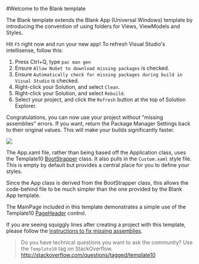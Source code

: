 #Welcome to the Blank template

The Blank template extends the Blank App (Universal Windows) template by introducing the convention of using folders for Views, ViewModels and Styles.

Hit `F5` right now and run your new app! To refresh Visual Studio's intellisense, follow this: 

1. Press Ctrl+Q, type `pac man gen` 
1. Ensure `Allow NuGet to download missing packages` is checked.
1. Ensure `Automatically check for missing packages during build in Visual Studio` is checked.  
1. Right-click your Solution, and select `Clean`.
1. Right-click your Solution, and select `Rebuild`.
1. Select your project, and click the `Refresh` button at the top of Solution Explorer.

Congratulations, you can now use your project without "missing assemblies" errors. If you want, return the Package Manager Settings back to their original values. This will make your builds significantly faster.

![](https://raw.githubusercontent.com/Windows-XAML/Template10/master/Assets/GetStarted.gif)

The App.xaml file, rather than being based off the Application class, uses the Template10 [BootStrapper](./Bootstrapper) class. It also pulls in the `Custom.xaml` style file. This is empty by default but provides a central place for you to define your styles.

Since the App class is derived from the BootStrapper class, this allows the code-behind file to be much simpler than the one provided by the Blank App template.

The MainPage included in this template demonstrates a simple use of the Template10 [PageHeader](./Controls#pageheader) control.

If you are seeing squiggly lines after creating a project with this template, please follow the [instructions to fix missing assemblies](./Fixing-Missing-Assemblies).

> Do you have technical questions you want to ask the community? Use the `Template10` tag on StackOverflow. http://stackoverflow.com/questions/tagged/template10
